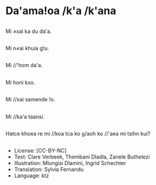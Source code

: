 # Da'ama!oa /k'a /k'ana

##
Mi ≠xai ka du da'a.

##
Mi n≠ai khuia g!u.

##
Mi //'hom da'a.

##
Mi honi kxo.

##
Mi //xai samende !o.

##
Mi //ka'a taansi.

##
Hatce khoea re mi //koa tca ko g/aoh ko //'aea mi tsihn kui?

##
* License: [CC-BY-NC]
* Text: Clare Verbeek, Thembani Dladla, Zanele Buthelezi
* Illustration: Mlungisi Dlamini, Ingrid Schechter
* Translation: Sylvia Fernandu
* Language: ktz
